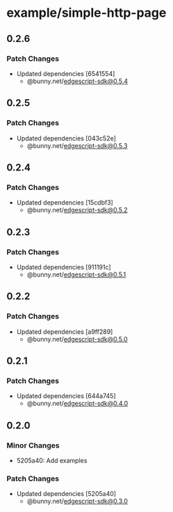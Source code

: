 # example/simple-http-page

## 0.2.6

### Patch Changes

- Updated dependencies [6541554]
  - @bunny.net/edgescript-sdk@0.5.4

## 0.2.5

### Patch Changes

- Updated dependencies [043c52e]
  - @bunny.net/edgescript-sdk@0.5.3

## 0.2.4

### Patch Changes

- Updated dependencies [15cdbf3]
  - @bunny.net/edgescript-sdk@0.5.2

## 0.2.3

### Patch Changes

- Updated dependencies [911191c]
  - @bunny.net/edgescript-sdk@0.5.1

## 0.2.2

### Patch Changes

- Updated dependencies [a9ff289]
  - @bunny.net/edgescript-sdk@0.5.0

## 0.2.1

### Patch Changes

- Updated dependencies [644a745]
  - @bunny.net/edgescript-sdk@0.4.0

## 0.2.0

### Minor Changes

- 5205a40: Add examples

### Patch Changes

- Updated dependencies [5205a40]
  - @bunny.net/edgescript-sdk@0.3.0
